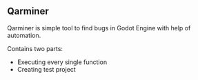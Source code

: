 ## Qarminer
Qarminer is simple tool to find bugs in Godot Engine with help of automation.

Contains two parts:
- Executing every single function
- Creating test project
